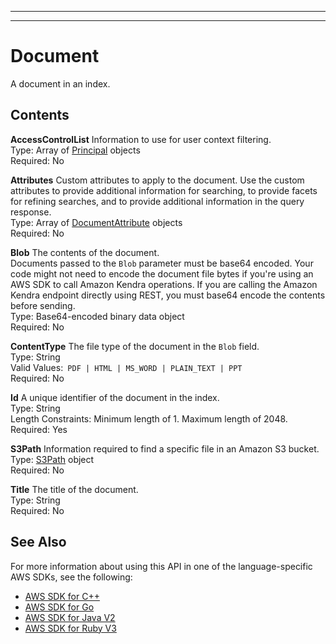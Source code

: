 --------

--------

# Document<a name="API_Document"></a>

A document in an index\.

## Contents<a name="API_Document_Contents"></a>

 **AccessControlList**   <a name="Kendra-Type-Document-AccessControlList"></a>
Information to use for user context filtering\.  
Type: Array of [Principal](API_Principal.md) objects  
Required: No

 **Attributes**   <a name="Kendra-Type-Document-Attributes"></a>
Custom attributes to apply to the document\. Use the custom attributes to provide additional information for searching, to provide facets for refining searches, and to provide additional information in the query response\.  
Type: Array of [DocumentAttribute](API_DocumentAttribute.md) objects  
Required: No

 **Blob**   <a name="Kendra-Type-Document-Blob"></a>
The contents of the document\.   
Documents passed to the `Blob` parameter must be base64 encoded\. Your code might not need to encode the document file bytes if you're using an AWS SDK to call Amazon Kendra operations\. If you are calling the Amazon Kendra endpoint directly using REST, you must base64 encode the contents before sending\.  
Type: Base64\-encoded binary data object  
Required: No

 **ContentType**   <a name="Kendra-Type-Document-ContentType"></a>
The file type of the document in the `Blob` field\.  
Type: String  
Valid Values:` PDF | HTML | MS_WORD | PLAIN_TEXT | PPT`   
Required: No

 **Id**   <a name="Kendra-Type-Document-Id"></a>
A unique identifier of the document in the index\.  
Type: String  
Length Constraints: Minimum length of 1\. Maximum length of 2048\.  
Required: Yes

 **S3Path**   <a name="Kendra-Type-Document-S3Path"></a>
Information required to find a specific file in an Amazon S3 bucket\.  
Type: [S3Path](API_S3Path.md) object  
Required: No

 **Title**   <a name="Kendra-Type-Document-Title"></a>
The title of the document\.  
Type: String  
Required: No

## See Also<a name="API_Document_SeeAlso"></a>

For more information about using this API in one of the language\-specific AWS SDKs, see the following:
+  [AWS SDK for C\+\+](https://docs.aws.amazon.com/goto/SdkForCpp/kendra-2019-02-03/Document) 
+  [AWS SDK for Go](https://docs.aws.amazon.com/goto/SdkForGoV1/kendra-2019-02-03/Document) 
+  [AWS SDK for Java V2](https://docs.aws.amazon.com/goto/SdkForJavaV2/kendra-2019-02-03/Document) 
+  [AWS SDK for Ruby V3](https://docs.aws.amazon.com/goto/SdkForRubyV3/kendra-2019-02-03/Document) 